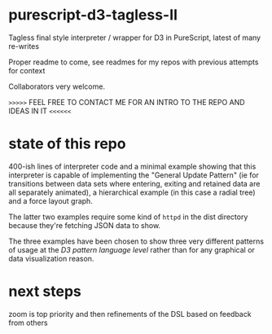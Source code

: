 # purescript-d3-tagless-II
Tagless final style interpreter / wrapper for D3 in PureScript, latest of many re-writes

Proper readme to come, see readmes for my repos with previous attempts for context

Collaborators very welcome.

`>>>>>` FEEL FREE TO CONTACT ME FOR AN INTRO TO THE REPO AND IDEAS IN IT `<<<<<<`

# state of this repo

400-ish lines of interpreter code and a  minimal example showing that this interpreter is capable of implementing 
the "General Update Pattern" (ie for transitions between data sets where entering, exiting and retained data are
all separately animated), a hierarchical example (in this case a radial tree) and a force layout graph. 

The latter two examples require some kind of `httpd` in the dist directory because they're fetching JSON data to show.

The three examples have been chosen to show three very different patterns of usage at the _D3 pattern language level_ rather than for any graphical or data visualization reason.

# next steps

zoom is top priority and then refinements of the DSL based on feedback from others
